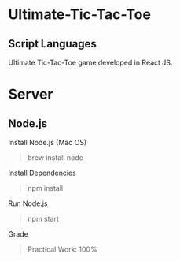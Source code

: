 # Ultimate-Tic-Tac-Toe
## Script Languages
Ultimate Tic-Tac-Toe game developed in React JS.

# Server
## Node.js
Install Node.js (Mac OS)
  > brew install node

Install Dependencies
  > npm install

Run Node.js
  > npm start

Grade
  > Practical Work: 100%
